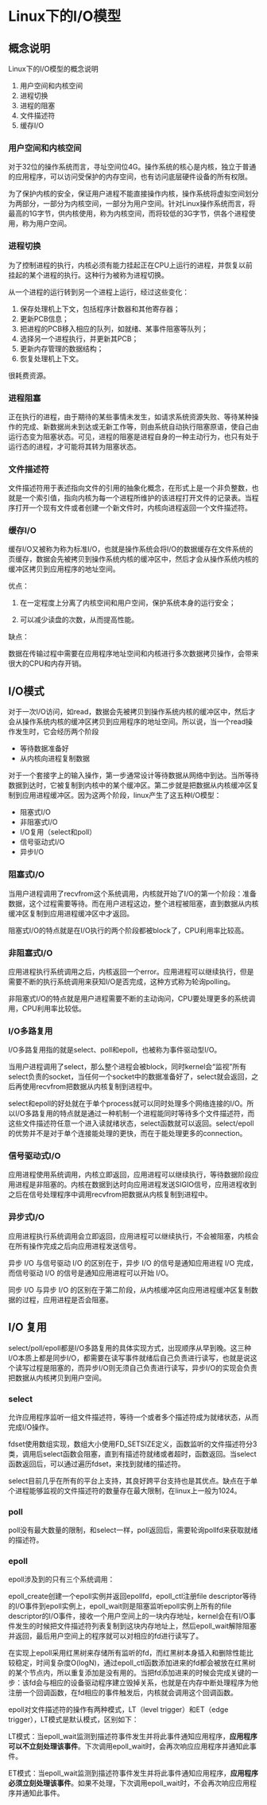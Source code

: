 # Linux下的I/O模型

## 概念说明
Linux下的I/O模型的概念说明
1. 用户空间和内核空间
2. 进程切换
3. 进程的阻塞
4. 文件描述符
5. 缓存I/O

### 用户空间和内核空间
对于32位的操作系统而言，寻址空间位4G。操作系统的核心是内核，独立于普通的应用程序，可以访问受保护的内存空间，也有访问底层硬件设备的所有权限。

为了保护内核的安全，保证用户进程不能直接操作内核，操作系统将虚拟空间划分为两部分，一部分为内核空间，一部分为用户空间。针对Linux操作系统而言，将最高的1G字节，供内核使用，称为内核空间，而将较低的3G字节，供各个进程使用，称为用户空间。

### 进程切换
为了控制进程的执行，内核必须有能力挂起正在CPU上运行的进程，并恢复以前挂起的某个进程的执行。这种行为被称为进程切换。

从一个进程的运行转到另一个进程上运行，经过这些变化：
1. 保存处理机上下文，包括程序计数器和其他寄存器；
2. 更新PCB信息；
3. 把进程的PCB移入相应的队列，如就绪、某事件阻塞等队列；
4. 选择另一个进程执行，并更新其PCB；
5. 更新内存管理的数据结构；
6. 恢复处理机上下文。

很耗费资源。

### 进程阻塞
正在执行的进程，由于期待的某些事情未发生，如请求系统资源失败、等待某种操作的完成、新数据尚未到达或无新工作等，则由系统自动执行阻塞原语，使自己由运行态变为阻塞状态。可见，进程的阻塞是进程自身的一种主动行为，也只有处于运行态的进程，才可能将其转为阻塞状态。

### 文件描述符
文件描述符用于表述指向文件的引用的抽象化概念，在形式上是一个非负整数，也就是一个索引值，指向内核为每一个进程所维护的该进程打开文件的记录表。当程序打开一个现有文件或者创建一个新文件时，内核向进程返回一个文件描述符。

### 缓存I/O
缓存I/O又被称为称为标准I/O，也就是操作系统会将I/O的数据缓存在文件系统的页缓存，数据会先被拷贝到操作系统内核的缓冲区中，然后才会从操作系统内核的缓冲区拷贝到应用程序的地址空间。

优点：

1. 在一定程度上分离了内核空间和用户空间，保护系统本身的运行安全；

2. 可以减少读盘的次数，从而提高性能。

缺点：

数据在传输过程中需要在应用程序地址空间和内核进行多次数据拷贝操作，会带来很大的CPU和内存开销。

## I/O模式
对于一次I/O访问，如read，数据会先被拷贝到操作系统内核的缓冲区中，然后才会从操作系统内核的缓冲区拷贝到应用程序的地址空间。所以说，当一个read操作发生时，它会经历两个阶段
* 等待数据准备好
* 从内核向进程复制数据

对于一个套接字上的输入操作，第一步通常设计等待数据从网络中到达。当所等待数据到达时，它被复制到内核中的某个缓冲区。第二步就是把数据从内核缓冲区复制到应用进程缓冲区。因为这两个阶段，linux产生了这五种I/O模型：
* 阻塞式I/O
* 非阻塞式I/O
* I/O复用（select和poll）
* 信号驱动式I/O
* 异步I/O

### 阻塞式I/O
当用户进程调用了recvfrom这个系统调用，内核就开始了I/O的第一个阶段：准备数据，这个过程需要等待。而在用户进程这边，整个进程被阻塞，直到数据从内核缓冲区复制到应用进程缓冲区中才返回。

阻塞式I/O的特点就是在I/O执行的两个阶段都被block了，CPU利用率比较高。

### 非阻塞式I/O
应用进程执行系统调用之后，内核返回一个error。应用进程可以继续执行，但是需要不断的执行系统调用来获知I/O是否完成，这种方式称为轮询polling。

非阻塞式I/O的特点就是用户进程需要不断的主动询问，CPU要处理更多的系统调用，CPU利用率比较低。

### I/O多路复用
I/O多路复用指的就是select、poll和epoll，也被称为事件驱动型I/O。

当用户进程调用了select，那么整个进程会被block，同时kernel会“监视”所有select负责的socket，当任何一个socket中的数据准备好了，select就会返回，之后再使用recvfrom把数据从内核复制到进程中。

select和epoll的好处就在于单个process就可以同时处理多个网络连接的I/O。所以I/O多路复用的特点就是通过一种机制一个进程能同时等待多个文件描述符，而这些文件描述符任意一个进入读就绪状态，select函数就可以返回。select/epoll的优势并不是对于单个连接能处理的更快，而在于能处理更多的connection。

### 信号驱动式I/O
应用进程使用系统调用，内核立即返回，应用进程可以继续执行，等待数据阶段应用进程是非阻塞的。内核在数据到达时向应用进程发送SIGIO信号，应用进程收到之后在信号处理程序中调用recvfrom把数据从内核复制到进程中。

### 异步式I/O
应用进程执行系统调用会立即返回，应用进程可以继续执行，不会被阻塞，内核会在所有操作完成之后向应用进程发送信号。

异步 I/O 与信号驱动 I/O 的区别在于，异步 I/O 的信号是通知应用进程 I/O 完成，而信号驱动 I/O 的信号是通知应用进程可以开始 I/O。

同步 I/O 与异步 I/O 的区别在于第二阶段，从内核缓冲区向应用进程缓冲区复制数据的过程，应用进程是否会阻塞。

## I/O 复用
select/poll/epoll都是I/O多路复用的具体实现方式，出现顺序从早到晚。这三种I/O本质上都是同步I/O，都需要在读写事件就绪后自己负责进行读写，也就是说这个读写过程是阻塞的，而异步I/O则无须自己负责进行读写，异步I/O的实现会负责把数据从内核拷贝到用户空间。

### select
允许应用程序监听一组文件描述符，等待一个或者多个描述符成为就绪状态，从而完成I/O操作。

fdset使用数组实现，数组大小使用FD_SETSIZE定义，函数监听的文件描述符分3类，调用后select函数会阻塞，直到有描述符就绪或者超时，函数返回。当select函数返回后，可以通过遍历fdset，来找到就绪的描述符。

select目前几乎在所有的平台上支持，其良好跨平台支持也是其优点。缺点在于单个进程能够监视的文件描述符的数量存在最大限制，在linux上一般为1024。

### poll
poll没有最大数量的限制，和select一样，poll返回后，需要轮询pollfd来获取就绪的描述符。

### epoll
epoll涉及到的只有三个系统调用：

epoll_create创建一个epoll实例并返回epollfd，epoll_ctl注册file descriptor等待的I/O事件到epoll实例上，epoll_wait则是阻塞监听epoll实例上所有的file descriptor的I/O事件，接收一个用户空间上的一块内存地址，kernel会在有I/O事件发生的时候把文件描述符列表复制到这块内存地址上，然后epoll_wait解除阻塞并返回，最后用户空间上的程序就可以对相应的fd进行读写了。

在实现上epoll采用红黑树来存储所有监听的fd，而红黑树本身插入和删除性能比较稳定，时间复杂度O(logN)，通过epoll_ctl函数添加进来的fd都会被放在红黑树的某个节点内，所以重复添加是没有用的。当把fd添加进来的时候会完成关键的一步：该fd会与相应的设备驱动程序建立毁掉关系，也就是在内存中断处理程序为他注册一个回调函数，在fd相应的事件触发后，内核就会调用这个回调函数。

epoll对文件描述符的操作有两种模式，LT（level trigger）和ET（edge trigger），LT模式是默认模式，区别如下：

LT模式：当epoll_wait监测到描述符事件发生并将此事件通知应用程序，**应用程序可以不立刻处理该事件**。下次调用epoll_wait时，会再次响应应用程序并通知此事件。

ET模式：当epoll_wait监测到描述符事件发生并将此事件通知应用程序，**应用程序必须立刻处理该事件**。如果不处理，下次调用epoll_wait时，不会再次响应应用程序并通知此事件。



